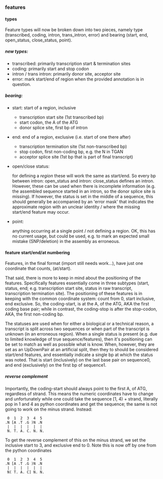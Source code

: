 ### features

#### types
Feature types will now be broken down into two pieces, namely
type (transcribed, coding, intron, trans_intron, error) and
bearing (start, end, open_status, close_status, point).

##### new types:
* transcribed: primarily transcription start & termination sites
* coding: primarily start and stop codon
* intron / trans intron: primarily donor site, acceptor site
* error: mark start/end of region when the provided annotation is
in question.

##### bearing:
* start: start of a region, inclusive
  * transcription start site (1st transcribed bp)
  * start codon, the A of the ATG
  * donor splice site, first bp of intron
* end: end of a region, exclusive (i.e. start of one there after)
  * transcription termination site (1st non-transcribed bp)
  * stop codon, first non-coding bp, e.g. the N in TGAN
  * acceptor splice site (1st bp that is part of final transcript)
* open/close status:
  
  for defining a _region_ these will work the same as start/end.
  So every bp between intron: open_status and intron: close_status
  defines an intron. However, these can be used when there is incomplete
  information (e.g. the assembled sequence started in an intron, so the donor 
  splice site is missing). If however, the status is set in the middle of a
  sequence, this should generally be accompanied by an 'error mask' that 
  indicates the approximate region with an unclear identity / where the missing
  start/end feature may occur.
* point:
  
  anything occurring at a single point / not defining a region.
  OK, this has no current usage, but could be used, e.g. to mark
  an expected small mistake (SNP/deletion) in the assembly as erroneous.  


#### feature start/end/at numbering

Features, in the final format (import still needs work...),
have just one coordinate that counts, (at/start).

That said, there is more to keep in mind about the positioning 
of the features. Specifically features essentially come in
three subtypes (start, status, end; e.g. transcription start site, 
status in raw transcript, transcription termination site). The 
positioning of these features is in keeping with the common
coordinate system: count from 0, start inclusive, end exclusive. 
So, the coding-start, is at the A, of the ATG, AKA the first
coding base pair; while in contrast, the coding-stop is
after the stop-codon, AKA, the first non-coding bp.

The statuses are used when for either a biological or a technical
reason, a transcript is split across two sequences or when 
part of the transcript is unknown (in an erroneous region).
When a single status is present (e.g. due to limited knowledge of 
true sequence/features), then it's positioning can be set to match 
as well as possible what is know. When, however, they are set as 
an UpDownPair at an artificial split, then they to should be 
considered start/end features, and essentially indicate a single bp at which
the status was noted. That is start (inclusively) on the last base pair on
sequence0, and end (exclusively) on the first bp of sequence1. 

##### reverse complement

Importantly, the coding-start should always point to the first
A, of ATG, regardless of strand. This means the numeric coordinates
have to change and unfortunately while one could take the
sequence [1, 4) + strand, literally pop in 1 and 4 as python coordinates
and get the sequence; the same is not going to work on the minus strand.
Instead: 

```
 0  1  2  3  4  5
.N [A .T .G )N .N
 |  |  |  |  |  |
 N. T. A. C. N. N.
```

To get the reverse complement of this on the minus strand, we set the
inclusive start to 3, and exclusive end to 0. Note this is now off by 
one from the python coordinates


```
 0  1  2  3  4  5
.N [A .T .G )N .N
 |  |  |  |  |  |
 N( T. A. C] N. N.
```